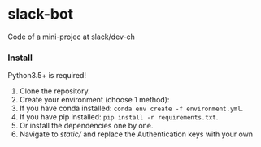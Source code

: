 # slack-bot
Code of a mini-projec at slack/dev-ch

### Install
Python3.5+ is required!
1. Clone the repository.
2. Create your environment (choose 1 method):
  1. If you have conda installed: `conda env create -f environment.yml`.
  2. If you have pip installed: `pip install -r requirements.txt`.
  3. Or install the dependencies one by one.
3. Navigate to *static/* and replace the Authentication keys with your own
